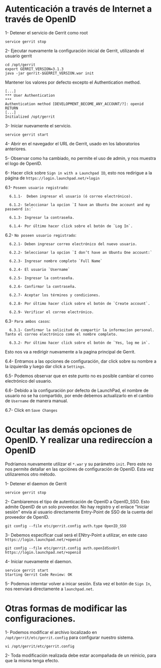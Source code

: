 Autenticación a través de Internet a través de OpenID
====

1- Detener el servicio de Gerrit como root

```
service gerrit stop
```

2- Ejecutar nuevamente la configuración inicial de Gerrit, utilizando el usuario gerrit

```
cd /opt/gerrit
export GERRIT_VERSION=3.1.3
java -jar gerrit-$GERRIT_VERSION.war init
```

Mantener los valores por defecto excepto el Authentication method.

```
[...]
*** User Authentication
***
Authentication method [DEVELOPMENT_BECOME_ANY_ACCOUNT/?]: openid RETURN
[...]
Initialized /opt/gerrit
```

3- Iniciar nuevamente el servicio.

```
service gerrit start
```

4- Abrir en el navegador el URL de Gerrit, usado en los laboratorios anteriores.

5- Observar como ha cambiado, no permite el uso de admin, y nos muestra el logo de OpenID.

6- Hacer click sobre `Sign in with a Launchpad ID`, esto nos redirigue a la página de `https://login.launchpad.net/+login`

6.1- `Poseen usuario registrado`: 

      6.1.1-  Deben ingresar el usuario (ó correo electrónico).

      6.1.2- Seleccionar la opcíon `I have an Ubuntu One account and my password is:` 

      6.1.3- Ingresar la contraseña.

      6.1.4- Por último hacer click sobre el botón de `Log In`.

6.2- `No poseen usuario registrado`: 

      6.2.1- Deben ingresar correo electrónico del nuevo usuario.

      6.2.2- Seleccionar la opcíon `I don’t have an Ubuntu One account:`

      6.2.3- Ingresar nombre completo `Full Name`

      6.2.4- El usuario `Username`

      6.2.5- Ingresar la contraseña.

      6.2.6- Confirmar la contraseña.

      6.2.7- Aceptar los términos y condiciones.

      6.2.8- Por último hacer click sobre el botón de `Create account`.

      6.2.9- Verificar el correo electrónico.

6.3- `Para ambos casos`:

      6.3.1- Confirmar la solicitud de compartir la informacíon personal. Tanto el correo electrónico como el nombre completo.

      6.3.2- Por último hacer click sobre el botón de `Yes, log me in`.

Esto nos va a redirigir nuevamente a la pagina principal de Gerrit.

6.4- Entramos a las opciones de configuración, dar click sobre su nombre a la izquierda y luego dar click a `Settings`.

6.5- Podemos observar que en este punto no es posible cambiar el correo electrónico del usuario.

6.6- Debido a la configuración por defecto de LaunchPad, el nombre de usuario no se ha compartido, por ende debemos actualizarlo en el cambio de `Username` de manera manual.

6.7- Click en `Save Changes`

Ocultar las demás opciones de OpenID. Y realizar una redireccíon a OpenID
=======

Podríamos nuevamente utilizar el `*.war` y su parámetro `init`. Pero este no nos permite detallar en las opciónes de configuración de OpenID. Esta vez utilizaremos otro método.

1- Detener el daemon de Gerrit

```
service gerrit stop
```

2- Cambiaremos el tipo de autenticación de OpenID a OpenID_SSO. Esto admite OpenID de un solo proveedor. No hay registro y el enlace "Iniciar sesión" envía al usuario directamente Entry-Point de SSO de la cuenta del proveedor de OpenID.

```
git config --file etc/gerrit.config auth.type OpenID_SSO
```

3- Debemos especificar cual será el ENtry-Point a utilizar, en este caso `https://login.launchpad.net/+openid`

```
git config --file etc/gerrit.config auth.openIdSsoUrl https://login.launchpad.net/+openid
```

4- Iniciar nuevamente el daemon.

```
service gerrit start
Starting Gerrit Code Review: OK
```

5- Podemos interntar volver a inicar sesión. Esta vez el botón de `Sign In`, nos reenviará directamente a `launchpad.net`.

Otras formas de modificar las configuraciones.
======

1- Podemos modificar el archivo localizado en `/opt/gerrit/etc/gerrit.config` para configurar nuestro sistema.

```
vi /opt/gerrit/etc/gerrit.config
```

2- Toda modificación realizada debe estar acompañada de un reinicio, para que la misma tenga efecto.


